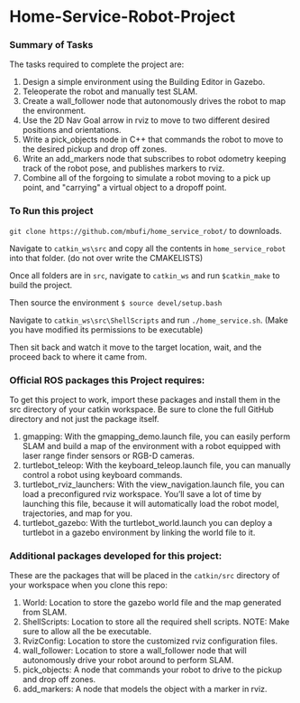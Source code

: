 # Home-Service-Robot-Project


### Summary of Tasks
The tasks required to complete the project are:

1. Design a simple environment using the Building Editor in Gazebo.
2. Teleoperate the robot and manually test SLAM.
3. Create a wall_follower node that autonomously drives the robot to map the environment.
4. Use the 2D Nav Goal arrow in rviz to move to two different desired positions and orientations.
5. Write a pick_objects node in C++ that commands the robot to move to the desired pickup and drop off zones.
6. Write an add_markers node that subscribes to robot odometry keeping track of the robot pose, and publishes markers to rviz.
7. Combine all of the forgoing to simulate a robot moving to a pick up point, and "carrying" a virtual object to a dropoff point.





### To Run this project

`git clone https://github.com/mbufi/home_service_robot/` to downloads.

Navigate to `catkin_ws\src` and copy all the contents in `home_service_robot` into that folder. (do not over write the CMAKELISTS) 

Once all folders are in `src`, navigate to `catkin_ws` and run `$catkin_make` to build the project.

Then source the environment `$ source devel/setup.bash`

Navigate to `catkin_ws\src\ShellScripts` and run `./home_service.sh`. (Make you have modified its permissions to be executable)

Then sit back and watch it move to the target location, wait, and the proceed back to where it came from.



### Official ROS packages this Project requires: 

To get this project to work, import these packages and install them in the src directory of your catkin workspace. Be sure to clone the full GitHub directory and not just the package itself.

1. gmapping: With the gmapping_demo.launch file, you can easily perform SLAM and build a map of the environment with a robot equipped with laser range finder sensors or RGB-D cameras.
2. turtlebot_teleop: With the keyboard_teleop.launch file, you can manually control a robot using keyboard commands.
3. turtlebot_rviz_launchers: With the view_navigation.launch file, you can load a preconfigured rviz workspace. You’ll save a lot of time by launching this file, because it will automatically load the robot model, trajectories, and map for you.
4. turtlebot_gazebo: With the turtlebot_world.launch you can deploy a turtlebot in a gazebo environment by linking the world file to it.


### Additional packages developed for this project: 
These are the packages that will be placed in the `catkin/src` directory of your workspace when you clone this repo: 

1. World: Location to store the gazebo world file and the map generated from SLAM.
2. ShellScripts: Location to store all the required shell scripts. NOTE: Make sure to allow all the be executable. 
3. RvizConfig: Location to store the customized rviz configuration files.
4. wall_follower: Location to store a wall_follower node that will autonomously drive your robot around to perform SLAM.
5. pick_objects: A node that commands your robot to drive to the pickup and drop off zones.
6. add_markers: A node that models the object with a marker in rviz.
